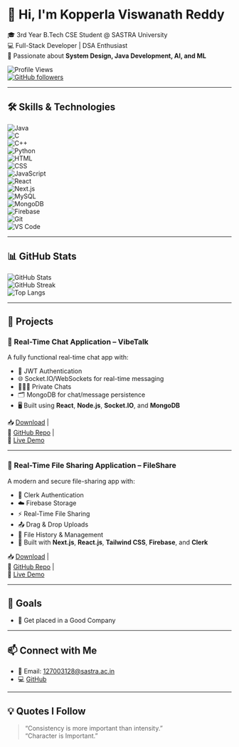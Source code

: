 # 👋 Hi, I'm Kopperla Viswanath Reddy

🎓 3rd Year B.Tech CSE Student @ SASTRA University  
💻 Full-Stack Developer | DSA Enthusiast  
🚀 Passionate about **System Design, Java Development, AI, and ML**  

![Profile Views](https://komarev.com/ghpvc/?username=KopperlaViswanathReddy&color=blueviolet)  
[![GitHub followers](https://img.shields.io/github/followers/KopperlaViswanathReddy?label=Follow&style=social)](https://github.com/KopperlaViswanathReddy)  

---

## 🛠️ Skills & Technologies  

![Java](https://img.shields.io/badge/Java-007396?style=for-the-badge&logo=java)  
![C](https://img.shields.io/badge/C-00599C?style=for-the-badge&logo=c)  
![C++](https://img.shields.io/badge/C++-00599C?style=for-the-badge&logo=c%2B%2B)  
![Python](https://img.shields.io/badge/Python-3776AB?style=for-the-badge&logo=python)  
![HTML](https://img.shields.io/badge/HTML5-E34F26?style=for-the-badge&logo=html5)  
![CSS](https://img.shields.io/badge/CSS3-1572B6?style=for-the-badge&logo=css3)  
![JavaScript](https://img.shields.io/badge/JavaScript-F7DF1E?style=for-the-badge&logo=javascript)  
![React](https://img.shields.io/badge/React-20232A?style=for-the-badge&logo=react)  
![Next.js](https://img.shields.io/badge/Next.js-000000?style=for-the-badge&logo=nextdotjs)  
![MySQL](https://img.shields.io/badge/MySQL-005C84?style=for-the-badge&logo=mysql)  
![MongoDB](https://img.shields.io/badge/MongoDB-4EA94B?style=for-the-badge&logo=mongodb)  
![Firebase](https://img.shields.io/badge/Firebase-FFCA28?style=for-the-badge&logo=firebase)  
![Git](https://img.shields.io/badge/Git-F05032?style=for-the-badge&logo=git)  
![VS Code](https://img.shields.io/badge/VSCode-007ACC?style=for-the-badge&logo=visual-studio-code)  

---

## 📊 GitHub Stats  

![GitHub Stats](https://github-readme-stats.vercel.app/api?username=KopperlaViswanathReddy&show_icons=true&theme=tokyonight)  
![GitHub Streak](https://streak-stats.demolab.com?user=KopperlaViswanathReddy&theme=tokyonight)  
![Top Langs](https://github-readme-stats.vercel.app/api/top-langs/?username=KopperlaViswanathReddy&layout=compact&theme=tokyonight)  

---

## 🚀 Projects  

### 💬 Real-Time Chat Application – **VibeTalk**  
A fully functional real-time chat app with:  
- 🔐 JWT Authentication  
- 🌐 Socket.IO/WebSockets for real-time messaging  
- 🧑‍🤝‍🧑 Private Chats  
- 🗂 MongoDB for chat/message persistence  
- 🖥️ Built using **React**, **Node.js**, **Socket.IO**, and **MongoDB**  

📥 [Download](https://drive.google.com/file/d/1OUw2Fnez57UDgeuNx6IoCnDJ19YMiRa_/view) |  
🔗 [GitHub Repo](https://github.com/KopperlaViswanathReddy/VibeTalk-Real-Time-Chat-Application/tree/master) |  
🔴 [Live Demo](https://drive.google.com/drive/folders/1OUjvpVC_mWbTnCu6dvuFwfzOT_Dw3GrO?dmr=1&ec=wgc-drive-hero-goto)  

---

### 📂 Real-Time File Sharing Application – **FileShare**  
A modern and secure file-sharing app with:  
- 🔐 Clerk Authentication  
- ☁️ Firebase Storage  
- ⚡ Real-Time File Sharing  
- 📤 Drag & Drop Uploads  
- 📜 File History & Management  
- 🎨 Built with **Next.js**, **React.js**, **Tailwind CSS**, **Firebase**, and **Clerk**  

📥 [Download](#) |  
🔗 [GitHub Repo](#) |  
🔴 [Live Demo](#)  

---

## 🎯 Goals  

- 💼 Get placed in a Good Company  

---

## 📫 Connect with Me  

- 📧 Email: 127003128@sastra.ac.in  
- 💻 [GitHub](https://github.com/KopperlaViswanathReddy)  

---

## 💡 Quotes I Follow  

> “Consistency is more important than intensity.”  
> “Character is Important.”
